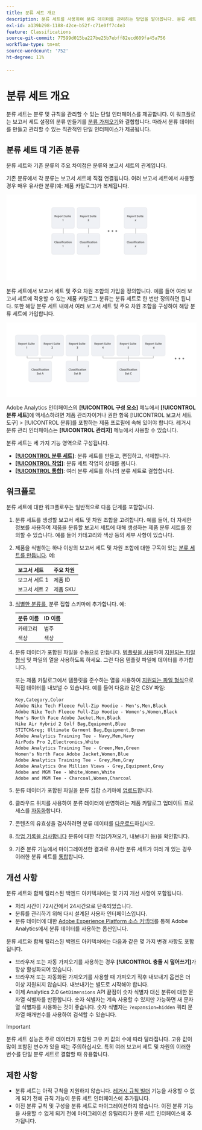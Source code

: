 ```yaml
---
title: 분류 세트 개요
description: 분류 세트를 사용하여 분류 데이터를 관리하는 방법을 알아봅니다. 분류 세트가 기존 분류와 어떻게 다른지 이해합니다.
exl-id: a139b298-1188-42ce-b52f-c71e0ff7c4e3
feature: Classifications
source-git-commit: 77599d015ba227be25b7ebff82ecd609fa45a756
workflow-type: tm+mt
source-wordcount: '752'
ht-degree: 11%

---
```


# 분류 세트 개요

분류 세트는 분류 및 규칙을 관리할 수 있는 단일 인터페이스를 제공합니다. 이 워크플로는 보고서 세트 설정의 분류 만들기를 [분류 가져오기](/help/components/classifications/sets/manage/set-manager.md)와 결합합니다. 따라서 분류 데이터를 만들고 관리할 수 있는 직관적인 단일 인터페이스가 제공됩니다.


## 분류 세트 대 기존 분류

분류 세트와 기존 분류의 주요 차이점은 분류와 보고서 세트의 관계입니다.

기존 분류에서 각 분류는 보고서 세트에 직접 연결됩니다. 여러 보고서 세트에서 사용할 경우 매우 유사한 분류(예: 제품 카탈로그)가 복제됩니다.

![기존 분류](manage/assets/classifications-legacy.svg)

분류 세트에서 보고서 세트 및 주요 차원 조합의 가입을 정의합니다. 예를 들어 여러 보고서 세트에 적용할 수 있는 제품 카탈로그 분류는 분류 세트로 한 번만 정의하면 됩니다. 또한 해당 분류 세트 내에서 여러 보고서 세트 및 주요 차원 조합을 구성하여 해당 분류 세트에 가입합니다.

![분류 집합](manage/assets/classifications-sets.svg)


Adobe Analytics 인터페이스의 **[!UICONTROL 구성 요소]** 메뉴에서 **[!UICONTROL 분류 세트]**&#x200B;에 액세스하려면 제품 관리자이거나 권한 항목 [!UICONTROL 보고서 세트 도구] > [!UICONTROL 분류]를 포함하는 제품 프로필에 속해 있어야 합니다. 레거시 분류 관리 인터페이스는 **[!UICONTROL 관리자]** 메뉴에서 사용할 수 있습니다.

분류 세트는 세 가지 기능 영역으로 구성됩니다.

* [**[!UICONTROL 분류 세트]**](manage/set-manager.md): 분류 세트를 만들고, 편집하고, 삭제합니다.
* [**[!UICONTROL 작업]**](job-manager.md): 분류 세트 작업의 상태를 봅니다.
* [**[!UICONTROL 통합]**](consolidations/manage.md): 여러 분류 세트를 하나의 분류 세트로 결합합니다.


## 워크플로

분류 세트에 대한 워크플로우는 일반적으로 다음 단계를 포함합니다.

1. 분류 세트를 생성할 보고서 세트 및 차원 조합을 고려합니다. 예를 들어, 더 자세한 정보를 사용하여 제품을 분류할 보고서 세트에 대해 생성하는 제품 분류 세트를 정의할 수 있습니다. 예를 들어 카테고리와 색상 등의 세부 사항이 있습니다.
1. 제품을 식별하는 하나 이상의 보고서 세트 및 차원 조합에 대한 구독이 있는 [분류 세트를 만듭니다](/help/components/classifications/sets/manage/create.md). 예:

   | 보고서 세트 | 주요 차원 |
   |---|---|
   | 보고서 세트 1 | 제품 ID |
   | 보고서 세트 2 | 제품 SKU |

1. [식별한 분류를 &#x200B;](/help/components/classifications/sets/manage/schema.md#add) 분류 집합 스키마에 추가합니다. 예:

   | 분류 이름 | ID 이름 |
   |---|---|
   | 카테고리 | 범주 |
   | 색상 | 색상 |

1. 분류 데이터가 포함된 파일을 수동으로 만듭니다. [템플릿을 사용](/help/components/classifications/sets/manage/schema.md#template)하여 [지원되는 파일 형식](data-files.md#classification-set-file-formats) 및 파일의 열을 사용하도록 하세요. 그런 다음 템플릿 파일에 데이터를 추가합니다.

   또는 제품 카탈로그에서 템플릿을 준수하는 열을 사용하여 [지원되는 파일 형식](data-files.md#classification-set-file-formats)으로 직접 데이터를 내보낼 수 있습니다. 예를 들어 다음과 같은 CSV 파일:

   ```
   Key,Category,Color
   Adobe Nike Tech Fleece Full-Zip Hoodie - Men's,Men,Black
   Adobe Nike Tech Fleece Full-Zip Hoodie - Women's,Women,Black
   Men's North Face Adobe Jacket,Men,Black
   Nike Air Hybrid 2 Golf Bag,Equipment,Blue
   STITCH&reg; Ultimate Garment Bag,Equipment,Brown
   Adobe Analytics Training Tee - Navy,Men,Navy
   AirPods Pro 2,Electronics,White
   Adobe Analytics Training Tee - Green,Men,Green
   Women's North Face Adobe Jacket,Women,Blue
   Adobe Analytics Training Tee - Grey,Men,Gray
   Adobe Analytics One Million Views - Grey,Equipment,Grey
   Adobe and MGM Tee - White,Women,White
   Adobe and MGM Tee - Charcoal,Women,Charcoal
   ```

1. 분류 데이터가 포함된 파일을 분류 집합 스키마에 [업로드](/help/components/classifications/sets/manage/schema.md#upload)합니다.

1. 클라우드 위치를 사용하여 분류 데이터에 반영하려는 제품 카탈로그 업데이트 프로세스를 [자동화](/help/components/classifications/sets/manage/schema.md#automate)합니다.

1. 콘텐츠의 유효성을 검사하려면 분류 데이터를 [다운로드](/help/components/classifications/sets/manage/schema.md#download)하십시오.

1. [작업 기록을 검사합니다](/help/components/classifications/sets/job-manager.md) 분류에 대한 작업(가져오기, 내보내기 등)을 확인합니다.
1. 기존 분류 기능에서 마이그레이션한 결과로 유사한 분류 세트가 여러 개 있는 경우 이러한 분류 세트를 [통합](consolidations/manage.md)합니다.



## 개선 사항

분류 세트와 함께 릴리스된 백엔드 아키텍처에는 몇 가지 개선 사항이 포함됩니다.

* 처리 시간이 72시간에서 24시간으로 단축되었습니다.
* 분류를 관리하기 위해 다시 설계된 사용자 인터페이스입니다.
* 분류 데이터에 대한 [Adobe Experience Platform 소스 커넥터](https://experienceleague.adobe.com/en/docs/experience-platform/sources/connectors/adobe-applications/classifications)를 통해 Adobe Analytics에서 분류 데이터를 사용하는 옵션입니다.

분류 세트와 함께 릴리스된 백엔드 아키텍처에는 다음과 같은 몇 가지 변경 사항도 포함됩니다.

* 브라우저 또는 자동 가져오기를 사용하는 경우 **[!UICONTROL 충돌 시 덮어쓰기]**&#x200B;가 항상 활성화되어 있습니다.
* 브라우저 또는 자동화된 가져오기를 사용할 때 가져오기 직후 내보내기 옵션은 더 이상 지원되지 않습니다. 내보내기는 별도로 시작해야 합니다.
* 이제 Analytics 2.0 `GetDimensions` API 끝점이 숫자 식별자 대신 분류에 대한 문자열 식별자를 반환합니다. 숫자 식별자는 계속 사용할 수 있지만 가능하면 새 문자열 식별자를 사용하는 것이 좋습니다. 숫자 식별자는 `?expansion=hidden` 쿼리 문자열 매개변수를 사용하여 검색할 수 있습니다.

>[!IMPORTANT]
>
>분류 세트 성능은 주로 데이터가 포함된 고유 키 값의 수에 따라 달라집니다. 고유 값이 많이 포함된 변수가 있을 때는 주의하십시오. 특히 여러 보고서 세트 및 차원의 이러한 변수를 단일 분류 세트로 결합할 때 유용합니다.

## 제한 사항

* 분류 세트는 아직 규칙을 지원하지 않습니다. [레거시 규칙 빌더](/help/components/classifications/crb/classification-rule-builder.md) 기능을 사용할 수 없게 되기 전에 규칙 기능이 분류 세트 인터페이스에 추가됩니다.
* 이전 분류 규칙 및 구성을 분류 세트로 마이그레이션하지 않습니다. 이전 분류 기능을 사용할 수 없게 되기 전에 마이그레이션 유틸리티가 분류 세트 인터페이스에 추가됩니다.
